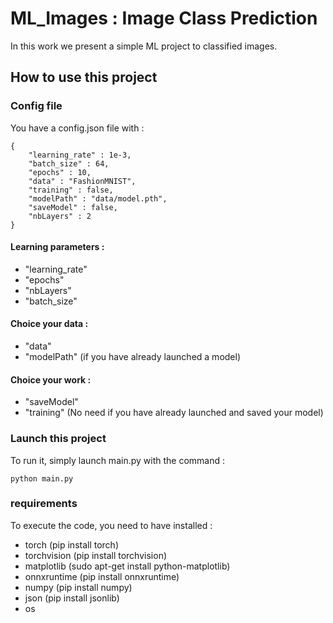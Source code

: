 # ML_Images : Image Class Prediction

In this work we present a simple ML project to classified images.

## How to use this project

### Config file

You have a config.json file with :

```
{
    "learning_rate" : 1e-3,
    "batch_size" : 64,
    "epochs" : 10,
    "data" : "FashionMNIST",
    "training" : false,
    "modelPath" : "data/model.pth",
    "saveModel" : false,
    "nbLayers" : 2
}
```

#### Learning parameters :

 - "learning_rate"
 - "epochs"
 - "nbLayers"
 - "batch_size"

#### Choice your data :

 - "data"
 - "modelPath" (if you have already launched a model)

#### Choice your work :

 - "saveModel"
 - "training" (No need if you have already launched and saved your model)

### Launch this project

To run it, simply launch main.py with the command :

```
python main.py
```

### requirements

To execute the code, you need to have installed :

 - torch (pip install torch)
 - torchvision (pip install torchvision)
 - matplotlib (sudo apt-get install python-matplotlib)
 - onnxruntime (pip install onnxruntime)
 - numpy (pip install numpy)
 - json (pip install jsonlib)
 - os
